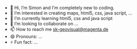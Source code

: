 - 👋 Hi, I’m Simon and I'm completely new to coding.
- 👀 I’m interested in creating maps, html5, css, java script, ...
- 🌱 I’m currently learning html5, css and java script
- 💞️ I’m looking to collaborate on ...
- 📫 How to reach me sk-geovisual@magenta.de
- 😄 Pronouns: ...
- ⚡ Fun fact: ...

<!---
nomisuark/nomisuark is a ✨ special ✨ repository because its `README.md` (this file) appears on your GitHub profile.
You can click the Preview link to take a look at your changes.
--->
